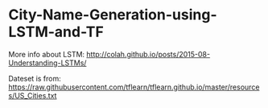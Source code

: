 # City-Name-Generation-using-LSTM-and-TF

More info about LSTM: http://colah.github.io/posts/2015-08-Understanding-LSTMs/

Dateset is from: https://raw.githubusercontent.com/tflearn/tflearn.github.io/master/resources/US_Cities.txt
